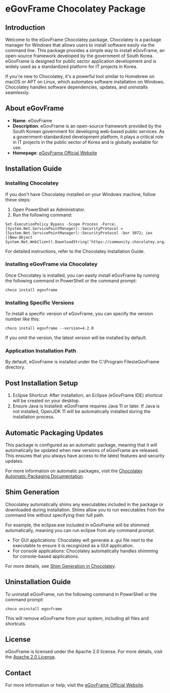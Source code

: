 ﻿# eGovFrame Chocolatey Package

## Introduction
Welcome to the eGovFrame Chocolatey package. Chocolatey is a package manager for Windows that allows users to install software easily via the command line. This package provides a simple way to install eGovFrame, an open-source framework developed by the government of South Korea. eGovFrame is designed for public sector application development and is widely used as a standardized platform for IT projects in Korea.

If you're new to Chocolatey, it's a powerful tool similar to Homebrew on macOS or APT on Linux, which automates software installation on Windows. Chocolatey handles software dependencies, updates, and uninstalls seamlessly.

## About eGovFrame
- **Name**: eGovFrame
- **Description**: eGovFrame is an open-source framework provided by the South Korean government for developing web-based public services. As a government-standardized development platform, it plays a critical role in IT projects in the public sector of Korea and is globally available for use.
- **Homepage**: [eGovFrame Official Website](https://www.egovframe.go.kr/)

## Installation Guide

### Installing Chocolatey
If you don't have Chocolatey installed on your Windows machine, follow these steps:

1. Open PowerShell as Administrator.
2. Run the following command:
``` shell
Set-ExecutionPolicy Bypass -Scope Process -Force; [System.Net.ServicePointManager]::SecurityProtocol = [System.Net.ServicePointManager]::SecurityProtocol -bor 3072; iex ((New-Object System.Net.WebClient).DownloadString('https://community.chocolatey.org/install.ps1'))
```

For detailed instructions, refer to the Chocolatey Installation Guide.

### Installing eGovFrame via Chocolatey

Once Chocolatey is installed, you can easily install eGovFrame by running the following command in PowerShell or the command prompt:

``` shell
choco install egovframe
```

### Installing Specific Versions

To install a specific version of eGovFrame, you can specify the version number like this:

``` shell
choco install egovframe --version=4.2.0
```

If you omit the version, the latest version will be installed by default.

### Application Installation Path

By default, eGovFrame is installed under the C:\Program Files\eGovFrame directory.

## Post Installation Setup

1. Eclipse Shortcut: After installation, an Eclipse (eGovFrame IDE) shortcut will be created on your desktop.
2. Ensure Java is Installed: eGovFrame requires Java 11 or later. If Java is not installed, OpenJDK 11 will be automatically installed during the installation process.

## Automatic Packaging Updates

This package is configured as an automatic package, meaning that it will automatically be updated when new versions of eGovFrame are released. This ensures that you always have access to the latest features and security updates.

For more information on automatic packages, visit the [Chocolatey Automatic Packaging Documentation](https://docs.chocolatey.org/en-us/create/automatic-packages).

## Shim Generation

Chocolatey automatically shims any executables included in the package or downloaded during installation. Shims allow you to run executables from the command line without specifying their full path.

For example, the eclipse.exe included in eGovFrame will be shimmed automatically, meaning you can run eclipse from any command prompt.

- For GUI applications: Chocolatey will generate a .gui file next to the executable to ensure it is recognized as a GUI application.
- For console applications: Chocolatey automatically handles shimming for console-based applications.

For more details, see [Shim Generation in Chocolatey](https://docs.chocolatey.org/en-us/features/shim).

## Uninstallation Guide

To uninstall eGovFrame, run the following command in PowerShell or the command prompt:

``` shell
choco uninstall egovframe
```

This will remove eGovFrame from your system, including all files and shortcuts.

## License

eGovFrame is licensed under the Apache 2.0 license. For more details, visit the [Apache 2.0 License](/LICENSE).

## Contact

For more information or help, visit the [eGovFrame Official Website](https://www.egovframe.go.kr).